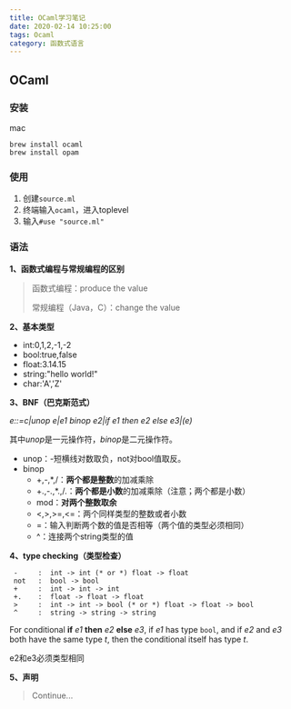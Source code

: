 ```yaml
---
title: OCaml学习笔记
date: 2020-02-14 10:25:00 
tags: Ocaml
category: 函数式语言
---
```


## OCaml

### 安装

mac

```shell
brew install ocaml
brew install opam
```



### 使用

1.  创建`source.ml`
2. 终端输入`ocaml`，进入toplevel
3. 输入`#use "source.ml"`



### 语法

**1、函数式编程与常规编程的区别**

> 函数式编程：produce the value
>
> 常规编程（Java，C）：change the value



**2、基本类型**

- int:0,1,2,-1,-2
- bool:true,false
- float:3.14.15
- string:"hello world!"
- char:'A','Z'



**3、BNF（巴克斯范式）**

*e::=c|unop e|e1 binop e2|if e1 then e2 else e3|(e)*

其中*unop*是一元操作符，*binop*是二元操作符。

- unop：-短横线对数取负，not对bool值取反。
- binop
  - +,-,*,/：**两个都是整数**的加减乘除
  - +.,-.,*.,/.：**两个都是小数**的加减乘除（注意；两个都是小数）
  - mod：**对两个整数取余**
  - <,>,>=,<=：两个同样类型的整数或者小数
  - =：输入判断两个数的值是否相等（两个值的类型必须相同）
  - ^：连接两个string类型的值



**4、type checking（类型检查）**

```
 -     :  int -> int (* or *) float -> float                  
 not   :  bool -> bool
 +     :  int -> int -> int
 +.    :  float -> float -> float
 >     :  int -> int -> bool (* or *) float -> float -> bool
 ^     :  string -> string -> string
```

For conditional **if** *e1* **then** *e2* **else** *e3*, if *e1* has type `bool`, and if *e2* and *e3* both have the same type *t*, then the conditional itself has type *t*. 

e2和e3必须类型相同



**5、声明**

> Continue...